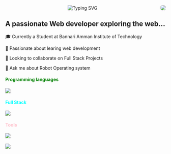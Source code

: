
<img style="border-radius:5px" align=right src="https://komarev.com/ghpvc/?username=ranjith-io&label=Visitors&style=flat-square&color=blue">

<div align=center>

<img src="https://readme-typing-svg.herokuapp.com?font=merriweather&weight=900&pause=1000&width=435&lines=Heyy!++++I+am+Ranjith...." alt="Typing SVG" />

<h2 align=left>A passionate Web developer exploring the web...</h2>

<div align=left>
    <p>🎓 Currently a Student at Bannari Amman Institute of Technology</p>
    <p>🧠 Passionate about learing web development</p>
    <p>👯 Looking to collaborate on Full Stack Projects </p>
    <p>💬 Ask me about Robot Operating system </p>
    <h4 style="color:green">Programming languages</h4>
    <img src="https://skillicons.dev/icons?i=python,c,cpp,js">
    <h4 style="color:aqua">Full Stack</h4>
    <img src="https://skillicons.dev/icons?i=mongodb,nodejs,expressjs,react,html,css">
    <h4 style="color:pink">Tools</h4> 
    <img src="https://skillicons.dev/icons?i=linux,stackoverflow,git,vscode">
    <br> </br>
    <a href="https://github.com/ranjith-io"><img src="https://github-readme-streak-stats.herokuapp.com?user=ranjith-io&theme=gruvbox&border_radius=10&card_width=500">

    

</div>
</div>
